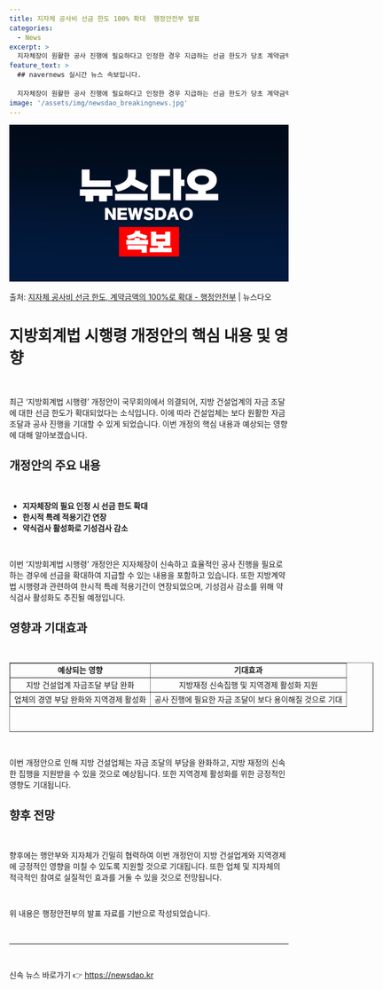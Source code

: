```yaml
---
title: 지자체 공사비 선금 한도 100% 확대  행정안전부 발표
categories:
  - News
excerpt: >
  지자체장이 원활한 공사 진행에 필요하다고 인정한 경우 지급하는 선금 한도가 당초 계약금액의 80%에서 100…
feature_text: >
  ## navernews 실시간 뉴스 속보입니다.

  지자체장이 원활한 공사 진행에 필요하다고 인정한 경우 지급하는 선금 한도가 당초 계약금액의 80%에서 100…
image: '/assets/img/newsdao_breakingnews.jpg'
---
```


![뉴스다오 속보](/assets/img/newsdao_breakingnews.jpg)

<p>출처: <a href="https://newsdao.kr/3140" rel="dofollow">지자체 공사비 선금 한도, 계약금액의 100%로 확대 - 행정안전부</a> | 뉴스다오</p>

<h1 data-ke-size="size26"><b>지방회계법 시행령 개정안의 핵심 내용 및 영향</b></h1>
<p data-ke-size="size16">&nbsp;</p>
<p data-ke-size="size16">최근 ‘지방회계법 시행령’ 개정안이 국무회의에서 의결되어, 지방 건설업계의 자금 조달에 대한 선금 한도가 확대되었다는 소식입니다. 이에 따라 건설업체는 보다 원활한 자금 조달과 공사 진행을 기대할 수 있게 되었습니다. 이번 개정의 핵심 내용과 예상되는 영향에 대해 알아보겠습니다.</p>
<h2 data-ke-size="size24"><b>개정안의 주요 내용</b></h2>
<p data-ke-size="size16">&nbsp;</p>
<ul>
<li><b>지자체장의 필요 인정 시 선금 한도 확대</b></li>
<li><b>한시적 특례 적용기간 연장</b></li>
<li><b>약식검사 활성화로 기성검사 감소</b></li>
</ul>
<p data-ke-size="size16">&nbsp;</p>
<p data-ke-size="size16">이번 ‘지방회계법 시행령’ 개정안은 지자체장이 신속하고 효율적인 공사 진행을 필요로 하는 경우에 선금을 확대하여 지급할 수 있는 내용을 포함하고 있습니다. 또한 지방계약법 시행령과 관련하여 한시적 특례 적용기간이 연장되었으며, 기성검사 감소를 위해 약식검사 활성화도 추진될 예정입니다.</p>
<h2 data-ke-size="size24"><b>영향과 기대효과</b></h2>
<p data-ke-size="size16">&nbsp;</p>
<table style="width: 657px; height: 125px;" border="1">
<tbody>
<tr>
<td style="text-align: center; height: 17px;"><b>예상되는 영향</b></td>
<td style="text-align: center; height: 17px;"><b>기대효과</b></td>
</tr>
<tr>
<td style="text-align: center; height: 17px;">지방 건설업계 자금조달 부담 완화</td>
<td style="text-align: center; height: 17px;">지방재정 신속집행 및 지역경제 활성화 지원</td>
</tr>
<tr>
<td style="text-align: center; height: 17px;">업체의 경영 부담 완화와 지역경제 활성화</td>
<td style="text-align: center; height: 17px;">공사 진행에 필요한 자금 조달이 보다 용이해질 것으로 기대</td>
</tr>
</tbody>
</table>
<p data-ke-size="size16">&nbsp;</p>
<p data-ke-size="size16">이번 개정안으로 인해 지방 건설업체는 자금 조달의 부담을 완화하고, 지방 재정의 신속한 집행을 지원받을 수 있을 것으로 예상됩니다. 또한 지역경제 활성화를 위한 긍정적인 영향도 기대됩니다.</p>
<h2 data-ke-size="size24"><b>향후 전망</b></h2>
<p data-ke-size="size16">&nbsp;</p>
<p data-ke-size="size16">향후에는 행안부와 지자체가 긴밀히 협력하여 이번 개정안이 지방 건설업계와 지역경제에 긍정적인 영향을 미칠 수 있도록 지원할 것으로 기대됩니다. 또한 업체 및 지자체의 적극적인 참여로 실질적인 효과를 거둘 수 있을 것으로 전망됩니다.</p>
<p data-ke-size="size16">&nbsp;</p>
<p data-ke-size="size16">위 내용은 행정안전부의 발표 자료를 기반으로 작성되었습니다.</p>
<p data-ke-size="size16">&nbsp;</p>
<hr>
<p data-ke-size="size16">&nbsp;</p> 

신속 뉴스 바로가기 👉 <a href="https://newsdao.kr" rel="dofollow">https://newsdao.kr</a>


